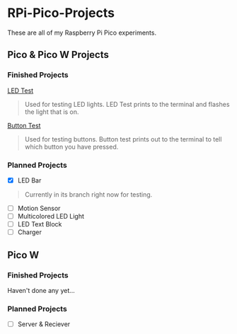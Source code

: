 # RPi-Pico-Projects
These are all of my Raspberry Pi Pico experiments. 
 
## Pico & Pico W Projects
### Finished Projects
[LED Test](https://github.com/MontyMango/RPi-Pico-Projects/blob/main/Pico/LED%20Test.py)
> Used for testing LED lights. LED Test prints to the terminal and flashes the light that is on.

[Button Test](https://github.com/MontyMango/RPi-Pico-Projects/blob/main/Pico/Button%20Press%20Test.py)
> Used for testing buttons. Button test prints out to the terminal to tell which button you have pressed.

### Planned Projects
- [x] LED Bar
> Currently in its branch right now for testing.

- [ ] Motion Sensor
- [ ] Multicolored LED Light
- [ ] LED Text Block
- [ ] Charger

## Pico W
### Finished Projects
Haven't done any yet...

### Planned Projects
- [ ] Server & Reciever
